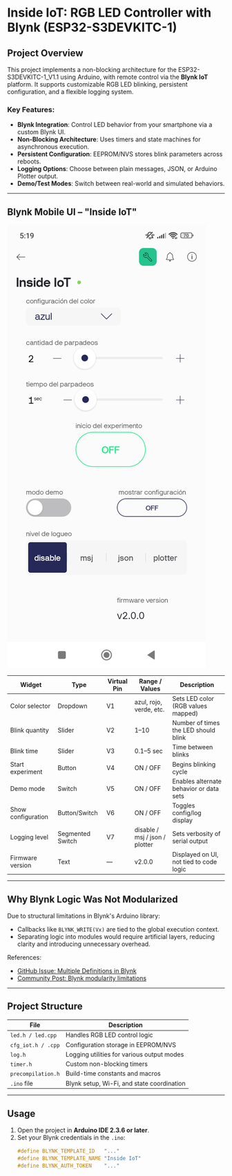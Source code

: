 # Inside IoT: RGB LED Controller with Blynk (ESP32-S3DEVKITC-1)

## Project Overview

This project implements a non-blocking architecture for the ESP32-S3DEVKITC-1_V1.1 using Arduino, with remote control via the **Blynk IoT** platform. It supports customizable RGB LED blinking, persistent configuration, and a flexible logging system.

### Key Features:
- **Blynk Integration**: Control LED behavior from your smartphone via a custom Blynk UI.
- **Non-Blocking Architecture**: Uses timers and state machines for asynchronous execution.
- **Persistent Configuration**: EEPROM/NVS stores blink parameters across reboots.
- **Logging Options**: Choose between plain messages, JSON, or Arduino Plotter output.
- **Demo/Test Modes**: Switch between real-world and simulated behaviors.

---

## Blynk Mobile UI – "Inside IoT"

![Blynk App Screenshot](images/blynk-led-iot.jpg)

| Widget                | Type            | Virtual Pin | Range / Values              | Description                                 |
|-----------------------|------------------|--------------|------------------------------|---------------------------------------------|
| Color selector         | Dropdown          | V1           | azul, rojo, verde, etc.      | Sets LED color (RGB values mapped)          |
| Blink quantity         | Slider            | V2           | 1–10                         | Number of times the LED should blink        |
| Blink time             | Slider            | V3           | 0.1–5 sec                    | Time between blinks                         |
| Start experiment       | Button            | V4           | ON / OFF                     | Begins blinking cycle                       |
| Demo mode              | Switch            | V5           | ON / OFF                     | Enables alternate behavior or data sets     |
| Show configuration     | Button/Switch     | V6           | ON / OFF                     | Toggles config/log display                  |
| Logging level          | Segmented Switch  | V7           | disable / msj / json / plotter | Sets verbosity of serial output         |
| Firmware version       | Text              | —            | v2.0.0                       | Displayed on UI, not tied to code logic     |

---

## Why Blynk Logic Was Not Modularized

Due to structural limitations in Blynk's Arduino library:

- Callbacks like `BLYNK_WRITE(Vx)` are tied to the global execution context.
- Separating logic into modules would require artificial layers, reducing clarity and introducing unnecessary overhead.

References:
- [GitHub Issue: Multiple Definitions in Blynk](https://github.com/blynkkk/blynk-library/issues/312)
- [Community Post: Blynk modularity limitations](https://community.blynk.cc/t/blynk-multiple-definitions/31450)

---

## Project Structure

| File                  | Description                                 |
|-----------------------|---------------------------------------------|
| `led.h / led.cpp`     | Handles RGB LED control logic               |
| `cfg_iot.h / .cpp`    | Configuration storage in EEPROM/NVS         |
| `log.h`               | Logging utilities for various output modes  |
| `timer.h`             | Custom non-blocking timers                  |
| `precompilation.h`    | Build-time constants and macros             |
| `.ino` file           | Blynk setup, Wi-Fi, and state coordination  |

---

## Usage

1. Open the project in **Arduino IDE 2.3.6 or later**.
2. Set your Blynk credentials in the `.ino`:
   ```cpp
   #define BLYNK_TEMPLATE_ID   "..."
   #define BLYNK_TEMPLATE_NAME "Inside IoT"
   #define BLYNK_AUTH_TOKEN    "..."

